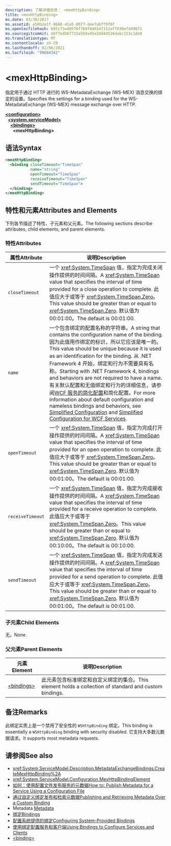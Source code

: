```yaml
---
description: 了解详细信息： <mexHttpBinding>
title: <mexHttpBinding>
ms.date: 03/30/2017
ms.assetid: e50b2e1f-9668-41a5-8077-dee7abff9f0f
ms.openlocfilehash: b95c73ed0576f769f046547152aff030efd49071
ms.sourcegitcommit: ddf7edb67715a5b9a45e3dd44536dabc153c1de0
ms.translationtype: MT
ms.contentlocale: zh-CN
ms.lasthandoff: 02/06/2021
ms.locfileid: "99684342"
---
```

# \<mexHttpBinding>

<span data-ttu-id="f7eac-102">指定用于通过 HTTP 进行的 WS-MetadataExchange (WS-MEX) 消息交换的绑定的设置。</span><span class="sxs-lookup"><span data-stu-id="f7eac-102">Specifies the settings for a binding used for the WS-MetadataExchange (WS-MEX) message exchange over HTTP.</span></span>  
  
[**\<configuration>**](../configuration-element.md)\
&nbsp;&nbsp;[**\<system.serviceModel>**](system-servicemodel.md)\
&nbsp;&nbsp;&nbsp;&nbsp;[**\<bindings>**](bindings.md)\
&nbsp;&nbsp;&nbsp;&nbsp;&nbsp;&nbsp;**\<mexHttpBinding>**  
  
## <a name="syntax"></a><span data-ttu-id="f7eac-103">语法</span><span class="sxs-lookup"><span data-stu-id="f7eac-103">Syntax</span></span>  
  
```xml  
<mexHttpBinding>
  <binding closeTimeout="TimeSpan"
           name="string"
           openTimeout="TimeSpan"
           receiveTimeout="TimeSpan"
           sendTimeout="TimeSpan">
  </binding>
</mexHttpBinding>
```  
  
## <a name="attributes-and-elements"></a><span data-ttu-id="f7eac-104">特性和元素</span><span class="sxs-lookup"><span data-stu-id="f7eac-104">Attributes and Elements</span></span>  

 <span data-ttu-id="f7eac-105">下列各节描述了特性、子元素和父元素。</span><span class="sxs-lookup"><span data-stu-id="f7eac-105">The following sections describe attributes, child elements, and parent elements.</span></span>  
  
### <a name="attributes"></a><span data-ttu-id="f7eac-106">特性</span><span class="sxs-lookup"><span data-stu-id="f7eac-106">Attributes</span></span>  
  
|<span data-ttu-id="f7eac-107">属性</span><span class="sxs-lookup"><span data-stu-id="f7eac-107">Attribute</span></span>|<span data-ttu-id="f7eac-108">说明</span><span class="sxs-lookup"><span data-stu-id="f7eac-108">Description</span></span>|  
|---------------|-----------------|  
|`closeTimeout`|<span data-ttu-id="f7eac-109">一个 <xref:System.TimeSpan> 值，指定为完成关闭操作提供的时间间隔。</span><span class="sxs-lookup"><span data-stu-id="f7eac-109">A <xref:System.TimeSpan> value that specifies the interval of time provided for a close operation to complete.</span></span> <span data-ttu-id="f7eac-110">此值应大于或等于 <xref:System.TimeSpan.Zero>。</span><span class="sxs-lookup"><span data-stu-id="f7eac-110">This value should be greater than or equal to <xref:System.TimeSpan.Zero>.</span></span> <span data-ttu-id="f7eac-111">默认值为 00:01:00。</span><span class="sxs-lookup"><span data-stu-id="f7eac-111">The default is 00:01:00.</span></span>|  
|`name`|<span data-ttu-id="f7eac-112">一个包含绑定的配置名称的字符串。</span><span class="sxs-lookup"><span data-stu-id="f7eac-112">A string that contains the configuration name of the binding.</span></span> <span data-ttu-id="f7eac-113">因为此值用作绑定的标识，所以它应该是唯一的。</span><span class="sxs-lookup"><span data-stu-id="f7eac-113">This value should be unique because it is used as an identification for the binding.</span></span> <span data-ttu-id="f7eac-114">从 .NET Framework 4 开始，绑定和行为不需要具有名称。</span><span class="sxs-lookup"><span data-stu-id="f7eac-114">Starting with .NET Framework 4, bindings and behaviors are not required to have a name.</span></span> <span data-ttu-id="f7eac-115">有关默认配置和无值绑定和行为的详细信息，请参阅[WCF 服务的](../../../wcf/samples/simplified-configuration-for-wcf-services.md)[简化配置](../../../wcf/simplified-configuration.md)和简化配置。</span><span class="sxs-lookup"><span data-stu-id="f7eac-115">For more information about default configuration and nameless bindings and behaviors, see [Simplified Configuration](../../../wcf/simplified-configuration.md) and [Simplified Configuration for WCF Services](../../../wcf/samples/simplified-configuration-for-wcf-services.md).</span></span>|  
|`openTimeout`|<span data-ttu-id="f7eac-116">一个 <xref:System.TimeSpan> 值，指定为完成打开操作提供的时间间隔。</span><span class="sxs-lookup"><span data-stu-id="f7eac-116">A <xref:System.TimeSpan> value that specifies the interval of time provided for an open operation to complete.</span></span> <span data-ttu-id="f7eac-117">此值应大于或等于 <xref:System.TimeSpan.Zero>。</span><span class="sxs-lookup"><span data-stu-id="f7eac-117">This value should be greater than or equal to <xref:System.TimeSpan.Zero>.</span></span> <span data-ttu-id="f7eac-118">默认值为 00:01:00。</span><span class="sxs-lookup"><span data-stu-id="f7eac-118">The default is 00:01:00.</span></span>|  
|`receiveTimeout`|<span data-ttu-id="f7eac-119">一个 <xref:System.TimeSpan> 值，指定为完成接收操作提供的时间间隔。</span><span class="sxs-lookup"><span data-stu-id="f7eac-119">A <xref:System.TimeSpan> value that specifies the interval of time provided for a receive operation to complete.</span></span> <span data-ttu-id="f7eac-120">此值应大于或等于 <xref:System.TimeSpan.Zero>。</span><span class="sxs-lookup"><span data-stu-id="f7eac-120">This value should be greater than or equal to <xref:System.TimeSpan.Zero>.</span></span> <span data-ttu-id="f7eac-121">默认值为 00:10:00。</span><span class="sxs-lookup"><span data-stu-id="f7eac-121">The default is 00:10:00.</span></span>|  
|`sendTimeout`|<span data-ttu-id="f7eac-122">一个 <xref:System.TimeSpan> 值，指定为完成发送操作提供的时间间隔。</span><span class="sxs-lookup"><span data-stu-id="f7eac-122">A <xref:System.TimeSpan> value that specifies the interval of time provided for a send operation to complete.</span></span> <span data-ttu-id="f7eac-123">此值应大于或等于 <xref:System.TimeSpan.Zero>。</span><span class="sxs-lookup"><span data-stu-id="f7eac-123">This value should be greater than or equal to <xref:System.TimeSpan.Zero>.</span></span> <span data-ttu-id="f7eac-124">默认值为 00:01:00。</span><span class="sxs-lookup"><span data-stu-id="f7eac-124">The default is 00:01:00.</span></span>|  
  
### <a name="child-elements"></a><span data-ttu-id="f7eac-125">子元素</span><span class="sxs-lookup"><span data-stu-id="f7eac-125">Child Elements</span></span>  

 <span data-ttu-id="f7eac-126">无。</span><span class="sxs-lookup"><span data-stu-id="f7eac-126">None.</span></span>  
  
### <a name="parent-elements"></a><span data-ttu-id="f7eac-127">父元素</span><span class="sxs-lookup"><span data-stu-id="f7eac-127">Parent Elements</span></span>  
  
|<span data-ttu-id="f7eac-128">元素</span><span class="sxs-lookup"><span data-stu-id="f7eac-128">Element</span></span>|<span data-ttu-id="f7eac-129">说明</span><span class="sxs-lookup"><span data-stu-id="f7eac-129">Description</span></span>|  
|-------------|-----------------|  
|[\<bindings>](bindings.md)|<span data-ttu-id="f7eac-130">此元素包含标准绑定和自定义绑定的集合。</span><span class="sxs-lookup"><span data-stu-id="f7eac-130">This element holds a collection of standard and custom bindings.</span></span>|  
  
## <a name="remarks"></a><span data-ttu-id="f7eac-131">备注</span><span class="sxs-lookup"><span data-stu-id="f7eac-131">Remarks</span></span>  

 <span data-ttu-id="f7eac-132">此绑定实质上是一个禁用了安全性的 `WSHttpBinding` 绑定。</span><span class="sxs-lookup"><span data-stu-id="f7eac-132">This binding is essentially a `WSHttpBinding` binding with security disabled.</span></span> <span data-ttu-id="f7eac-133">它支持大多数元数据请求。</span><span class="sxs-lookup"><span data-stu-id="f7eac-133">It supports most metadata requests.</span></span>  
  
## <a name="see-also"></a><span data-ttu-id="f7eac-134">请参阅</span><span class="sxs-lookup"><span data-stu-id="f7eac-134">See also</span></span>

- <xref:System.ServiceModel.Description.MetadataExchangeBindings.CreateMexHttpBinding%2A>
- <xref:System.ServiceModel.Configuration.MexHttpBindingElement>
- [<span data-ttu-id="f7eac-135">如何：使用配置文件发布服务的元数据</span><span class="sxs-lookup"><span data-stu-id="f7eac-135">How to: Publish Metadata for a Service Using a Configuration File</span></span>](../../../wcf/feature-details/how-to-publish-metadata-for-a-service-using-a-configuration-file.md)
- [<span data-ttu-id="f7eac-136">通过自定义绑定发布和检索元数据</span><span class="sxs-lookup"><span data-stu-id="f7eac-136">Publishing and Retrieving Metadata Over a Custom Binding</span></span>](../../../wcf/extending/publishing-and-retrieving-metadata-over-a-custom-binding.md)
- <span data-ttu-id="f7eac-137">Metadata </span><span class="sxs-lookup"><span data-stu-id="f7eac-137">[Metadata](../../../wcf/feature-details/metadata.md)</span></span>
- [<span data-ttu-id="f7eac-138">绑定</span><span class="sxs-lookup"><span data-stu-id="f7eac-138">Bindings</span></span>](../../../wcf/bindings.md)
- [<span data-ttu-id="f7eac-139">配置系统提供的绑定</span><span class="sxs-lookup"><span data-stu-id="f7eac-139">Configuring System-Provided Bindings</span></span>](../../../wcf/feature-details/configuring-system-provided-bindings.md)
- [<span data-ttu-id="f7eac-140">使用绑定配置服务和客户端</span><span class="sxs-lookup"><span data-stu-id="f7eac-140">Using Bindings to Configure Services and Clients</span></span>](../../../wcf/using-bindings-to-configure-services-and-clients.md)
- [\<binding>](bindings.md)
